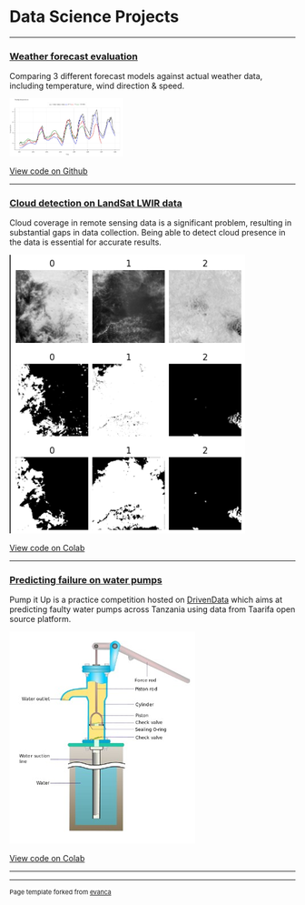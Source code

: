 # Data Science Projects

---

### [Weather forecast evaluation](/weather_forecast_evaluation_report)

Comparing 3 different forecast models against actual weather data, including temperature, wind direction & speed.

<img src="images/temperature_actual_vs_forecast.jpg" alt="drawing" width="200"/>

[View code on Github](https://github.com/ElliDimo/weather_forecast_evaluation/tree/main)

---

### [Cloud detection on LandSat LWIR data](/sample_page) 

Cloud coverage in remote sensing data is a significant problem, resulting in substantial gaps in data collection. 
Being able to detect cloud presence in the data is essential for accurate results.

<img src="images/cloud_detection.jpg?raw=true"/>

[View code on Colab](https://colab.research.google.com/drive/1r0UqwHqao5ZtQj2nI5-pG8sWd-zNhkeQ)

---

### [Predicting failure on water pumps](/pdf/sample_presentation.pdf)

Pump it Up is a practice competition hosted on [DrivenData](https://www.drivendata.org/competitions/7/pump-it-up-data-mining-the-water-table/page/23/) 
which aims at predicting faulty water pumps across Tanzania using data from Taarifa open source platform.

<img src="images/water_pump.jpg?raw=true"/>

[View code on Colab](https://colab.research.google.com/drive/1bFk4JMhGPUOF2gwgHQ20zuOZW6GeDIcC#scrollTo=wobnORBNnc37)

---


[//]: # (## Operational Research)

[//]: # ()
[//]: # ([Employee Scheduling]&#40;/sample_page&#41;)

[//]: # ()
[//]: # (An employee shift allocation solution, according to provided capacity and given constraints. )

[//]: # ()
[//]: # ([View code on Github]&#40;https://colab.research.google.com/drive/1bFk4JMhGPUOF2gwgHQ20zuOZW6GeDIcC#scrollTo=wobnORBNnc37&#41;)

---
<p style="font-size:11px">Page template forked from <a href="https://github.com/evanca/quick-portfolio">evanca</a></p>
<!-- Remove above link if you don't want to attibute -->
